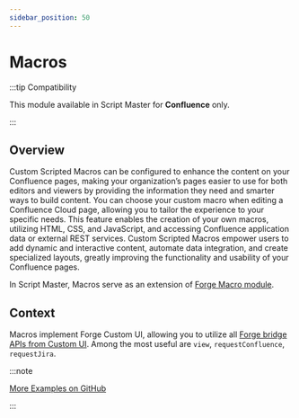 ```yaml
---
sidebar_position: 50
---
```


# Macros

:::tip Compatibility

This module available in Script Master for **Confluence** only.

:::


## Overview 

Custom Scripted Macros can be configured to enhance the content on your Confluence pages, making your organization’s pages easier to use for both editors and viewers by providing the information they need and smarter ways to build content. You can choose your custom macro when editing a Confluence Cloud page, allowing you to tailor the experience to your specific needs. This feature enables the creation of your own macros, utilizing HTML, CSS, and JavaScript, and accessing Confluence application data or external REST services. Custom Scripted Macros empower users to add dynamic and interactive content, automate data integration, and create specialized layouts, greatly improving the functionality and usability of your Confluence pages.

In Script Master, Macros serve as an extension of [Forge Macro module](https://developer.atlassian.com/platform/forge/manifest-reference/modules/macro/).


## Context

Macros implement Forge Custom UI, allowing you to utilize all [Forge bridge APIs from Custom UI](../forge-bridge-front.md). Among the most useful are `view`, `requestConfluence`, `requestJira`.


:::note

[More Examples on GitHub](https://github.com/kaisersoftapps/script-master)

:::
